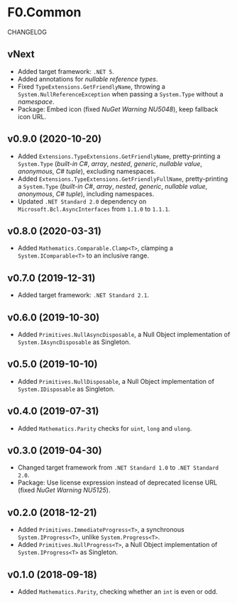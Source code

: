 # F0.Common
CHANGELOG

## vNext
- Added target framework: `.NET 5`.
- Added annotations for _nullable reference types_.
- Fixed `TypeExtensions.GetFriendlyName`, throwing a `System.NullReferenceException` when passing a `System.Type` without a _namespace_.
- Package: Embed icon (fixed _NuGet Warning NU5048_), keep fallback icon URL.

## v0.9.0 (2020-10-20)
- Added `Extensions.TypeExtensions.GetFriendlyName`, pretty-printing a `System.Type` (_built-in C#_, _array_, _nested_, _generic_, _nullable value_, _anonymous_, _C# tuple_), excluding namespaces.
- Added `Extensions.TypeExtensions.GetFriendlyFullName`, pretty-printing a `System.Type` (_built-in C#_, _array_, _nested_, _generic_, _nullable value_, _anonymous_, _C# tuple_), including namespaces.
- Updated `.NET Standard 2.0` dependency on `Microsoft.Bcl.AsyncInterfaces` from `1.1.0` to `1.1.1`.

## v0.8.0 (2020-03-31)
- Added `Mathematics.Comparable.Clamp<T>`, clamping a `System.IComparable<T>` to an inclusive range.

## v0.7.0 (2019-12-31)
- Added target framework: `.NET Standard 2.1`.

## v0.6.0 (2019-10-30)
- Added `Primitives.NullAsyncDisposable`, a Null Object implementation of `System.IAsyncDisposable` as Singleton.

## v0.5.0 (2019-10-10)
- Added `Primitives.NullDisposable`, a Null Object implementation of `System.IDisposable` as Singleton.

## v0.4.0 (2019-07-31)
- Added `Mathematics.Parity` checks for `uint`, `long` and `ulong`.

## v0.3.0 (2019-04-30)
- Changed target framework from `.NET Standard 1.0` to `.NET Standard 2.0`.
- Package: Use license expression instead of deprecated license URL (fixed _NuGet Warning NU5125_).

## v0.2.0 (2018-12-21)
- Added `Primitives.ImmediateProgress<T>`, a synchronous `System.IProgress<T>`, unlike `System.Progress<T>`.
- Added `Primitives.NullProgress<T>`, a Null Object implementation of `System.IProgress<T>` as Singleton.

## v0.1.0 (2018-09-18)
- Added `Mathematics.Parity`, checking whether an `int` is even or odd.
